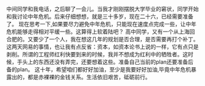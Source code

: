 中间同学和我电话，之后聊了一会儿。当我才刚刚摆脱大学毕业的窘状，同学开始和我讨论中年危机。后来仔细想想，就是三十多岁，现在二十六，已经需要准备了。
现在思考一下,如果要尽力避免中年危机，只能现在速度点完成一些，让中年危机能够走得相对平缓一些。这算得上软着陆吧？
高中同学，又有一个从上海回合肥的。又要少了一个人，我在想这几年的规划是否合理，是否需要再打个补丁。
这两天网易的事情，也让我有点反省：资本，如资本论书上说的一样，它有点只是剥削。所谓的工程师红利快要到来的时候，我并不想成为红利中的牺牲者。这时候，手头上的东西还没有弄完，还要想着这些。准备自己当前的plan还要准备后备的plan。
这十年，希望咱们都好好加油，至少是我要好好加油,毕竟中年危机暴露出的，都是赤裸裸的金钱关系。生活依旧艰苦，砥砺前行。
